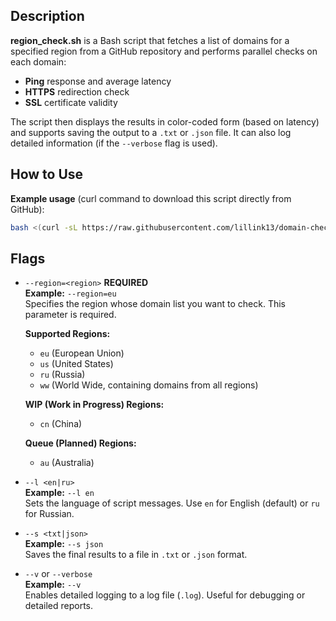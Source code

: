 ## Description

**region_check.sh** is a Bash script that fetches a list of domains for a specified region from a GitHub repository and performs parallel checks on each domain:

- **Ping** response and average latency
- **HTTPS** redirection check
- **SSL** certificate validity

The script then displays the results in color-coded form (based on latency) and supports saving the output to a `.txt` or `.json` file. It can also log detailed information (if the `--verbose` flag is used).

## How to Use

**Example usage** (curl command to download this script directly from GitHub):

```bash
bash <(curl -sL https://raw.githubusercontent.com/lillink13/domain-checker/main/region_check.sh) --region eu
```

## Flags

- `--region=<region>` **REQUIRED**  
    **Example:** `--region=eu`  
    Specifies the region whose domain list you want to check. This parameter is required.
    
    **Supported Regions:**
    
    - `eu` (European Union)
    - `us` (United States)
	- `ru` (Russia)
    - `ww` (World Wide, containing domains from all regions)

    **WIP (Work in Progress) Regions:**

    - `cn` (China)
    
    **Queue (Planned) Regions:**
	- `au` (Australia)
	 
- `--l <en|ru>`  
    **Example:** `--l en`  
    Sets the language of script messages. Use `en` for English (default) or `ru` for Russian.
    
- `--s <txt|json>`  
    **Example:** `--s json`  
    Saves the final results to a file in `.txt` or `.json` format.
    
- `--v` or `--verbose`  
    **Example:** `--v`  
    Enables detailed logging to a log file (`.log`). Useful for debugging or detailed reports.
    